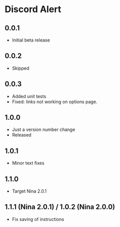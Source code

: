 ﻿# Discord Alert

## 0.0.1
- Initial beta release

## 0.0.2
- Skipped

## 0.0.3
- Added unit tests
- Fixed: links not working on options page.

## 1.0.0
- Just a version number change
- Released

## 1.0.1
- Minor text fixes

## 1.1.0
- Target Nina 2.0.1

## 1.1.1 (Nina 2.0.1) / 1.0.2 (Nina 2.0.0)
- Fix saving of instructions


